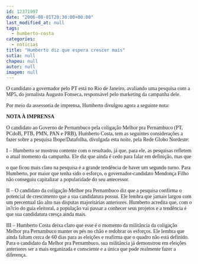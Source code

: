 ```yaml
---
id: 12371997
date: "2006-08-01T20:30:00+00:00"
last_modified_at: null
tags:
  - humberto-costa
categories:
  - noticias
title: "Humberto diz que espera crescer mais"
sutia: null
chapeu: null
autor: null
imagem: null
---
```

<p><P><FONT face=Verdana>O candidato a governador pelo PT está no Rio de Janeiro, avaliando uma pesquisa com a MP5, do jornalista Augusto Fonseca, responsável pelo marketing da campanha dele.</FONT></P></p>
<p><P><FONT face=Verdana>Por meio da assessoria de imprensa, Humberto divulgou agora a seguinte nota: </FONT></P></p>
<p><P><FONT face=Verdana><STRONG>NOTA À IMPRENSA </STRONG></FONT></P></p>
<p><P><FONT face=Verdana>O candidato ao Governo de Pernambuco pela coligação Melhor pra Pernambuco (PT, PCdoB, PTB, PMN, PAN e PRB), Humberto Costa, tem as seguintes considerações a fazer sobre a pesquisa Ibope/Datafolha, divulgada esta noite, pela Rede Globo Nordeste:</FONT></P></p>
<p><P><FONT face=Verdana>I – Humberto se mostrou contente com o resultado, já que, para ele, as pesquisas refletem o atual momento da campanha. Ele diz que ainda é cedo para falar em definição, mas que</p>
<p> o que ficou mais claro na pesquisa é a grande tendência de haver um segundo turno. Para Humberto, por maior que tenha sido o esforço, o governador-candidato Mendonça Filho não conseguiu capitalizar a popularidade do seu antecessor. </FONT></P></p>
<p><P><FONT face=Verdana>II – O candidato da coligação Melhor pra Pernambuco diz que a pesquisa confirma o potencial de crescimento que a sua candidatura possui. Ele lembra que jamais largou com um percentual tão alto nas disputas majoritárias anteriores. Humberto acredita que, com o in?cio do guia eleitoral, a população vai passar a conhecer seus projetos e a tendência é que sua candidatura cresça ainda mais. </FONT></P></p>
<p><P><FONT face=Verdana>III – Humberto Costa deixa claro que esse é o momento da militância da coligação Melhor pra Pernambuco manter os pés no chão e redobrar os esforços. Ele lembra que ainda faltam cerca de 60 dias para as eleições e reafirma que o quadro não está definido. Para o candidato da Melhor pra Pernambuco, sua militância já demonstrou em eleições anteriores ser a mais organizada e consciente e a única que pode realmente fazer a diferença.</FONT> </P> </p>
